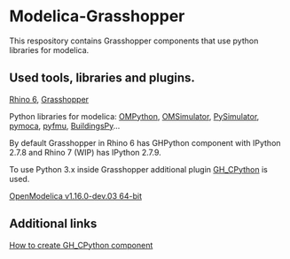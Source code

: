 # Modelica-Grasshopper
This respository contains Grasshopper components that use python libraries for modelica.

## Used tools, libraries and plugins.
[Rhino 6](https://www.rhino3d.com/download), [Grasshopper](https://www.grasshopper3d.com/)


Python libraries for modelica: 
[OMPython](https://github.com/OpenModelica/OMPython), [OMSimulator](https://github.com/OpenModelica/OMSimulator), [PySimulator](https://github.com/PySimulator/PySimulator), [pymoca](https://github.com/pymoca/pymoca), [pyfmu](https://github.com/INTO-CPS-Association/pyfmu), [BuildingsPy](https://github.com/lbl-srg/BuildingsPy)...

By default Grasshopper in Rhino 6 has GHPython component with IPython 2.7.8 and Rhino 7 (WIP) has IPython 2.7.9.

To use Python 3.x inside Grasshopper additional plugin [GH_CPython](https://www.food4rhino.com/app/ghcpython) is used.

[OpenModelica v1.16.0-dev.03 64-bit](https://openmodelica.org/download/download-windows)
## Additional links 
[How to create GH_CPython component](https://github.com/MahmoudAbdelRahman/GH_CPython/wiki/02--First-GH_CPython-plugin)
